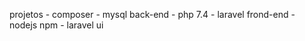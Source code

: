projetos
    - composer
    - mysql
back-end
    - php 7.4
    - laravel
frond-end
    - nodejs npm 
    - laravel ui
